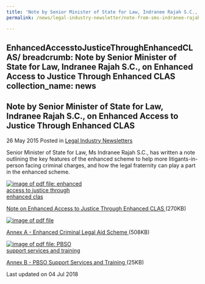 ```yaml
---
title: 'Note by Senior Minister of State for Law, Indranee Rajah S.C., on Enhanced Access to Justice Through Enhanced CLAS'
permalink: /news/legal-industry-newsletter/note-from-sms-indranee-rajah/

---
```

EnhancedAccesstoJusticeThroughEnhancedCLAS/
breadcrumb: Note by Senior Minister of State for Law, Indranee Rajah S.C., on Enhanced Access to Justice Through Enhanced CLAS
collection_name: news
---

<style>
  .image {width: 200px;}
  .image img {max-width: 100%;}
</style>

Note by Senior Minister of State for Law, Indranee Rajah S.C., on Enhanced Access to Justice Through Enhanced CLAS
---

26 May 2015 Posted in [Legal Industry Newsletters](/news/legal-industry-newsletters/)

Senior Minister of State for Law, Ms Indranee Rajah S.C., has written a note outlining the key features of the enhanced scheme to help more litigants-in-person facing criminal charges, and how the legal fraternity can play a part in the enhanced scheme.

<div class="image">
  <a href="/files/NotebySMSonEnhancedCLAS.pdf/"><img src="/images/1530696547468.jpg/" alt="image of pdf file: enhanced access to justice through enhanced clas"></a>
</div>

<a href="/files/NotebySMSonEnhancedCLAS.pdf/">Note on Enhanced Access to Justice Through Enhanced CLAS </a>(270KB)


<div class="image">
  <a href="/files/2AnnexA.pdf/"><img src="/images/2432612122627.jpg/" alt="image of pdf file "></a>
</div>

<a href="/files/2AnnexA.pdf/">Annex A - Enhanced Criminal Legal Aid Scheme </a>(508KB)

<div class="image">
  <a href="/files/3AnnexBv2.pdf/"><img src="/images/3432612717969.jpg/" alt="image of pdf file: PBSO support services and training"></a>
</div>

<a href="/files/3AnnexBv2.pdf/">Annex B - PBSO Support Services and Training </a>(25KB)

<p class="right-side-updated">Last updated on 04 Jul 2018</p>
